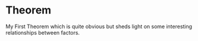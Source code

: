 # Theorem
My First Theorem which is quite obvious but sheds light on some interesting relationships between factors.
